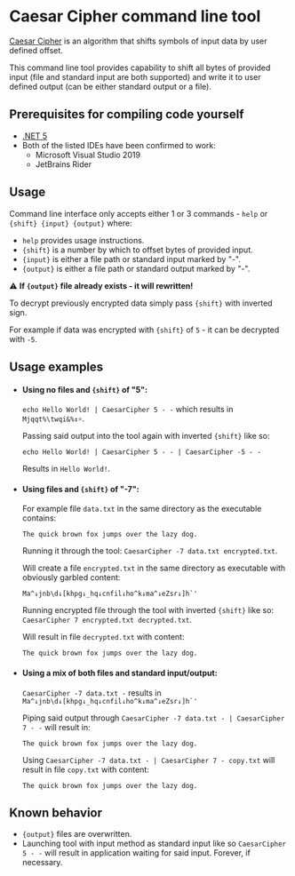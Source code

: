 # Caesar Cipher command line tool

[Caesar Cipher](https://en.wikipedia.org/wiki/Caesar_cipher) is an algorithm that shifts symbols of input data by user defined offset.


This command line tool provides capability to shift all bytes of provided input (file and standard input are both supported) and write it to user defined output (can be either standard output or a file).

## Prerequisites for compiling code yourself

- [.NET 5](https://dotnet.microsoft.com/download/dotnet/5.0)
- Both of the listed IDEs have been confirmed to work:
  - Microsoft Visual Studio 2019
  - JetBrains Rider

## Usage

Command line interface only accepts either 1 or 3 commands - `help` or `{shift} {input} {output}` where:
- `help` provides usage instructions.
- `{shift}` is a number by which to offset bytes of provided input.
- `{input}` is either a file path or standard input marked by "-".
- `{output}` is either a file path or standard output marked by "-".

⚠️ **If `{output}` file already exists - it will rewritten!**

To decrypt previously encrypted data simply pass `{shift}` with inverted sign. 

For example if data was encrypted with `{shift}` of `5` - it can be decrypted with `-5`.

## Usage examples
- #### Using no files and `{shift}` of "5":
  ```echo Hello World! | CaesarCipher 5 - -``` which results in `Mjqqt%\twqi&%↕☼`.
  
  Passing said output into the tool again with inverted `{shift}` like so:

  ```echo Hello World! | CaesarCipher 5 - - | CaesarCipher -5 - -```

  Results in `Hello World!`.

- #### Using files and `{shift}` of "-7":

  For example file `data.txt` in the same directory as the executable contains:

  ```The quick brown fox jumps over the lazy dog.```

  Running it through the tool: ```CaesarCipher -7 data.txt encrypted.txt```.

  Will create a file `encrypted.txt` in the same directory as executable with obviously garbled content:

  ```Ma^↓jnb\d↓[khpg↓_hq↓cnfil↓ho^k↓ma^↓eZsr↓]h`'```

  Running encrypted file through the tool with inverted `{shift}` like so: ```CaesarCipher 7 encrypted.txt decrypted.txt```.

  Will result in file `decrypted.txt` with content:

  ```The quick brown fox jumps over the lazy dog.```

- #### Using a mix of both files and standard input/output:

  ```CaesarCipher -7 data.txt -``` results in ```Ma^↓jnb\d↓[khpg↓_hq↓cnfil↓ho^k↓ma^↓eZsr↓]h`'```

  Piping said output through ```CaesarCipher -7 data.txt - | CaesarCipher 7 - -``` will result in:

  ```The quick brown fox jumps over the lazy dog.```
  
  Using ```CaesarCipher -7 data.txt - | CaesarCipher 7 - copy.txt``` will result in file `copy.txt` with content:
  
  ```The quick brown fox jumps over the lazy dog.```
  
## Known behavior
- `{output}` files are overwritten.
- Launching tool with input method as standard input like so ```CaesarCipher 5 - -``` will result in application waiting for said input. Forever, if necessary. 